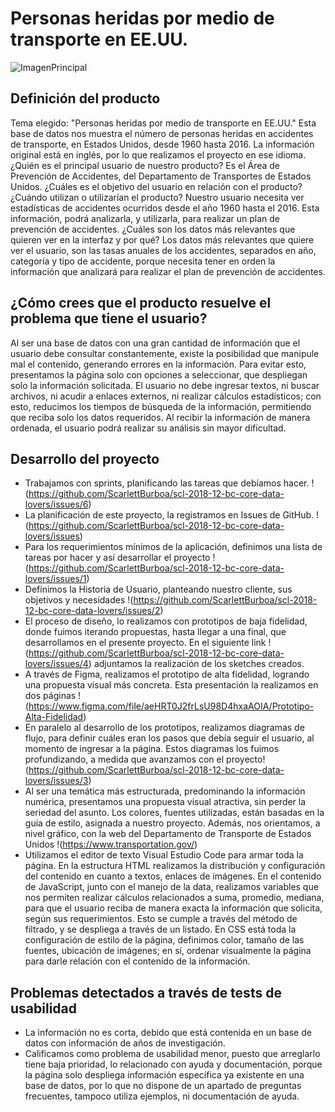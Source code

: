 # Personas heridas por medio de transporte en EE.UU.

![ImagenPrincipal](https://www.sumel.cl/firma/Principal.jpg) 

## Definición del producto

Tema elegido: "Personas heridas por medio de transporte en EE.UU."
Esta base de datos nos muestra el número de personas heridas en accidentes de transporte, en Estados Unidos, desde 1960 hasta 2016.
La información original está en inglés, por lo que realizamos el proyecto en ese idioma.
¿Quién es el principal usuario de nuestro producto? Es el Área de Prevención de Accidentes, del Departamento de Transportes de Estados Unidos.
¿Cuáles es el objetivo del usuario en relación con el producto? ¿Cuándo utilizan o utilizarían el producto? Nuestro usuario necesita ver estadísticas de accidentes ocurridos desde el año 1960 hasta el 2016. Esta información, podrá analizarla, y utilizarla, para realizar un plan de prevención de accidentes.
¿Cuáles son los datos más relevantes que quieren ver en la interfaz y por qué? Los datos más relevantes que quiere ver el usuario, son las tasas anuales de los accidentes, separados en año, categoría y tipo de accidente, porque necesita tener en orden la información que analizará para realizar el plan de prevención de accidentes.

## ¿Cómo crees que el producto resuelve el problema que tiene el usuario?

Al ser una base de datos con una gran cantidad de información que el usuario debe consultar constantemente, existe la posibilidad que manipule mal el contenido, generando errores en la información. Para evitar esto, presentamos la página solo con opciones a seleccionar, que despliegan solo la información solicitada. El usuario no debe ingresar textos, ni buscar archivos, ni acudir a enlaces externos, ni realizar cálculos estadísticos; con esto, reducimos los tiempos de búsqueda de la información, permitiendo que reciba solo los datos requeridos.
Al recibir la información de manera ordenada, el usuario podrá realizar su análisis sin mayor dificultad.

## Desarrollo del proyecto

- Trabajamos con sprints, planificando las tareas que debíamos hacer. !(https://github.com/ScarlettBurboa/scl-2018-12-bc-core-data-lovers/issues/6) 
- La planificación de este proyecto, la registramos en Issues de GitHub. !(https://github.com/ScarlettBurboa/scl-2018-12-bc-core-data-lovers/issues) 
- Para los requerimientos mínimos de la aplicación, definimos una lista de tareas por hacer y así desarrollar el proyecto  !(https://github.com/ScarlettBurboa/scl-2018-12-bc-core-data-lovers/issues/1)
- Definimos la Historia de Usuario, planteando nuestro cliente, sus objetivos y necesidades !(https://github.com/ScarlettBurboa/scl-2018-12-bc-core-data-lovers/issues/2)
- El proceso de diseño, lo realizamos con prototipos de baja fidelidad, donde fuimos iterando propuestas, hasta llegar a una final, que desarrollamos en el presente proyecto. En el siguiente link !(https://github.com/ScarlettBurboa/scl-2018-12-bc-core-data-lovers/issues/4) adjuntamos la realización de los sketches creados.
- A través de Figma, realizamos el prototipo de alta fidelidad, logrando una propuesta visual más concreta. Esta presentación la realizamos en dos páginas !(https://www.figma.com/file/aeHRT0J2frLsU98D4hxaAOIA/Prototipo-Alta-Fidelidad)
- En paralelo al desarrollo de los prototipos, realizamos diagramas de flujo, para definir cuáles eran los pasos que debía seguir el usuario, al momento de ingresar a la página. Estos diagramas los fuimos profundizando, a medida que avanzamos con el proyecto!(https://github.com/ScarlettBurboa/scl-2018-12-bc-core-data-lovers/issues/3)
- Al ser una temática más estructurada, predominando la información numérica, presentamos una propuesta visual atractiva, sin perder la seriedad del asunto. Los colores, fuentes utilizadas, están basadas en la guía de estilo, asignada a nuestro proyecto. Además, nos orientamos, a nivel gráfico, con la web del Departamento de Transporte de Estados Unidos !(https://www.transportation.gov/)
- Utilizamos el editor de texto Visual Estudio Code para armar toda la página. En la estructura HTML realizamos la distribución y configuración del contenido en cuanto a textos, enlaces de imágenes. En el contenido de JavaScript, junto con el manejo de la data, realizamos variables que nos permiten realizar cálculos relacionados a suma, promedio, mediana, para que el usuario reciba de manera exacta la información que solicita, según sus requerimientos. Esto se cumple a través del método de filtrado, y se despliega a través de un listado. En CSS está toda la configuración de estilo de la página, definimos color, tamaño de las fuentes, ubicación de imágenes; en sí, ordenar visualmente la página para darle relación con el contenido de la información.

## Problemas detectados a través de tests de usabilidad

- La información no es corta, debido que está contenida en un base de datos con información de años de investigación.
- Calificamos como problema de usabilidad menor, puesto que arreglarlo tiene baja prioridad, lo relacionado con ayuda y documentación, porque la página solo despliega información específica ya existente en una base de datos, por lo que no dispone de un apartado de preguntas frecuentes, tampoco utiliza ejemplos, ni documentación de ayuda.
